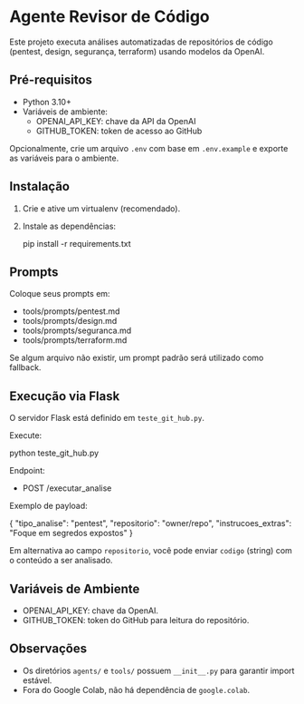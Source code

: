 # Agente Revisor de Código

Este projeto executa análises automatizadas de repositórios de código (pentest, design, segurança, terraform) usando modelos da OpenAI.

## Pré-requisitos
- Python 3.10+
- Variáveis de ambiente:
  - OPENAI_API_KEY: chave da API da OpenAI
  - GITHUB_TOKEN: token de acesso ao GitHub

Opcionalmente, crie um arquivo `.env` com base em `.env.example` e exporte as variáveis para o ambiente.

## Instalação
1. Crie e ative um virtualenv (recomendado).
2. Instale as dependências:

   pip install -r requirements.txt

## Prompts
Coloque seus prompts em:

- tools/prompts/pentest.md
- tools/prompts/design.md
- tools/prompts/seguranca.md
- tools/prompts/terraform.md

Se algum arquivo não existir, um prompt padrão será utilizado como fallback.

## Execução via Flask
O servidor Flask está definido em `teste_git_hub.py`.

Execute:

python teste_git_hub.py

Endpoint:
- POST /executar_analise

Exemplo de payload:

{
  "tipo_analise": "pentest",
  "repositorio": "owner/repo",
  "instrucoes_extras": "Foque em segredos expostos"
}

Em alternativa ao campo `repositorio`, você pode enviar `codigo` (string) com o conteúdo a ser analisado.

## Variáveis de Ambiente
- OPENAI_API_KEY: chave da OpenAI.
- GITHUB_TOKEN: token do GitHub para leitura do repositório.

## Observações
- Os diretórios `agents/` e `tools/` possuem `__init__.py` para garantir import estável.
- Fora do Google Colab, não há dependência de `google.colab`.
